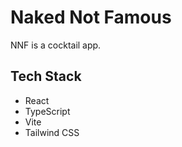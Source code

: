 # Naked Not Famous

NNF is a cocktail app.

## Tech Stack

- React
- TypeScript
- Vite
- Tailwind CSS

